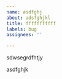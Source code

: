 ```yaml
---
name: asdfghj
about: adsfghjkl
title: fffffffffff
labels: bug
assignees: ''

---
```


sdwsegrdfhtjy

asdfghjk
